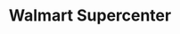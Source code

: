 ---
title: "Walmart Supercenter"
url: /hilton-head-island/walmart-supercenter/
shop: supermarket
---